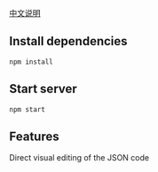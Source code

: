 

[中文说明](README2.md)

## Install dependencies

```
npm install
```

## Start server

```
npm start
```

## Features

  Direct visual editing of the JSON code
 
 